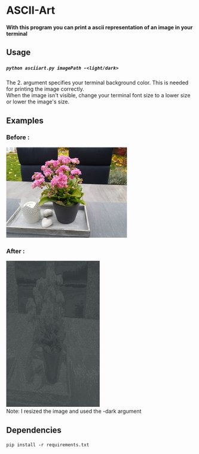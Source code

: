 # ASCII-Art
#### With this program you can print a ascii representation of an image in your terminal
## Usage
##### `python asciiart.py imagePath -<light/dark>`
The 2. argument specifies your terminal background color. This is needed for printing the image correctly.
<br>When the image isn't visible, change your terminal font size to a lower size or lower the image's size.
## Examples
### Before :<br>
   ![Flower](./images/Flower.jpg)
### After  :  
   ![Flower](./images/asciiart_example_flower.png)
    <br> Note: I resized the image and used the -dark argument
## Dependencies
`pip install -r requirements.txt`
